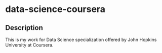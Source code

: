 # data-science-coursera
## Description
This is my work for Data Science specialization offered by John Hopkins University at Coursera.

